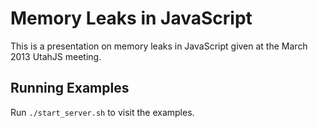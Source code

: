 # Memory Leaks in JavaScript

This is a presentation on memory leaks in JavaScript given at the March 2013
UtahJS meeting.

## Running Examples

Run `./start_server.sh` to visit the examples.
